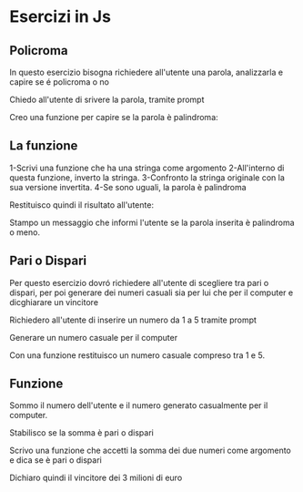 # Esercizi in Js

## Policroma

In questo esercizio bisogna richiedere all'utente una parola, analizzarla e capire se é policroma o no

Chiedo all'utente di srivere la parola, tramite prompt

Creo una funzione per capire se la parola è palindroma:

## La funzione

1-Scrivi una funzione che ha una stringa come argomento
2-All'interno di questa funzione, inverto la stringa.
3-Confronto la stringa originale con la sua versione invertita.
4-Se sono uguali, la parola è palindroma

Restituisco quindi il risultato all'utente:

Stampo un messaggio che informi l'utente se la parola inserita è palindroma o meno.

## Pari o Dispari

Per questo esercizio dovró richiedere all'utente di scegliere tra pari o dispari, per poi generare dei numeri casuali sia per lui che per il computer e dicghiarare un vincitore

Richiedero all'utente di inserire un numero da 1 a 5 tramite prompt

Generare un numero casuale per il computer

Con una funzione restituisco un numero casuale compreso tra 1 e 5.

## Funzione

Sommo il numero dell'utente e il numero generato casualmente per il computer.

Stabilisco se la somma è pari o dispari

Scrivo una funzione che accetti la somma dei due numeri come argomento e dica se è pari o dispari

Dichiaro quindi il vincitore dei 3 milioni di euro
